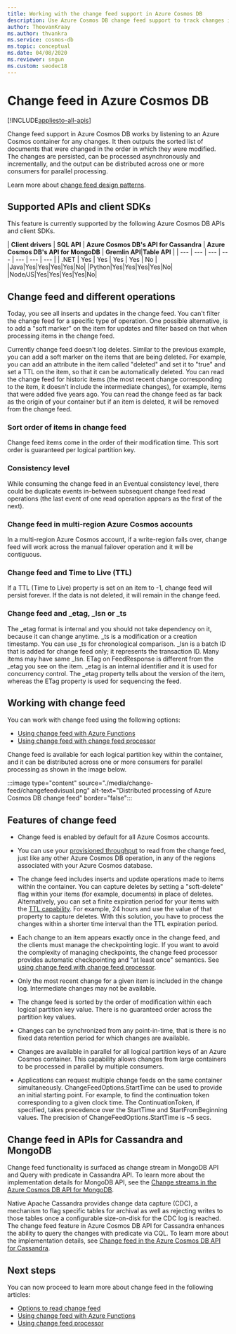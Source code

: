 ```yaml
---
title: Working with the change feed support in Azure Cosmos DB 
description: Use Azure Cosmos DB change feed support to track changes in documents, event-based processing like triggers, and keep caches and analytic systems up-to-date 
author: TheovanKraay
ms.author: thvankra
ms.service: cosmos-db
ms.topic: conceptual
ms.date: 04/08/2020
ms.reviewer: sngun
ms.custom: seodec18
---
```

# Change feed in Azure Cosmos DB
[!INCLUDE[appliesto-all-apis](includes/appliesto-all-apis.md)]

Change feed support in Azure Cosmos DB works by listening to an Azure Cosmos container for any changes. It then outputs the sorted list of documents that were changed in the order in which they were modified. The changes are persisted, can be processed asynchronously and incrementally, and the output can be distributed across one or more consumers for parallel processing.

Learn more about [change feed design patterns](change-feed-design-patterns.md).

## Supported APIs and client SDKs

This feature is currently supported by the following Azure Cosmos DB APIs and client SDKs.

| **Client drivers** | **SQL API** | **Azure Cosmos DB's API for Cassandra** | **Azure Cosmos DB's API for MongoDB** | **Gremlin API**|**Table API** |
| --- | --- | --- | --- | --- | --- | --- |
| .NET | Yes | Yes | Yes | Yes | No |
|Java|Yes|Yes|Yes|Yes|No|
|Python|Yes|Yes|Yes|Yes|No|
|Node/JS|Yes|Yes|Yes|Yes|No|

## Change feed and different operations

Today, you see all inserts and updates in the change feed. You can't filter the change feed for a specific type of operation. One possible alternative, is to add a "soft marker" on the item for updates and filter based on that when processing items in the change feed.

Currently change feed doesn't log deletes. Similar to the previous example, you can add a soft marker on the items that are being deleted. For example, you can add an attribute in the item called "deleted" and set it to "true" and set a TTL on the item, so that it can be automatically deleted. You can read the change feed for historic items (the most recent change corresponding to the item, it doesn't include the intermediate changes), for example, items that were added five years ago. You can read the change feed as far back as the origin of your container but if an item is deleted, it will be removed from the change feed.

### Sort order of items in change feed

Change feed items come in the order of their modification time. This sort order is guaranteed per logical partition key.

### Consistency level

While consuming the change feed in an Eventual consistency level, there could be duplicate events in-between subsequent change feed read operations (the last event of one read operation appears as the first of the next).

### Change feed in multi-region Azure Cosmos accounts

In a multi-region Azure Cosmos account, if a write-region fails over, change feed will work across the manual failover operation and it will be contiguous.

### Change feed and Time to Live (TTL)

If a TTL (Time to Live) property is set on an item to -1, change feed will persist forever. If the data is not deleted, it will remain in the change feed.  

### Change feed and _etag, _lsn or _ts

The _etag format is internal and you should not take dependency on it, because it can change anytime. _ts is a modification or a creation timestamp. You can use _ts for chronological comparison. _lsn is a batch ID that is added for change feed only; it represents the transaction ID. Many items may have same _lsn. ETag on FeedResponse is different from the _etag you see on the item. _etag is an internal identifier and it is used for concurrency control. The _etag property tells about the version of the item, whereas the ETag property is used for sequencing the feed.

## Working with change feed

You can work with change feed using the following options:

* [Using change feed with Azure Functions](change-feed-functions.md)
* [Using change feed with change feed processor](change-feed-processor.md) 

Change feed is available for each logical partition key within the container, and it can be distributed across one or more consumers for parallel processing as shown in the image below.

:::image type="content" source="./media/change-feed/changefeedvisual.png" alt-text="Distributed processing of Azure Cosmos DB change feed" border="false":::

## Features of change feed

* Change feed is enabled by default for all Azure Cosmos accounts.

* You can use your [provisioned throughput](request-units.md) to read from the change feed, just like any other Azure Cosmos DB operation, in any of the regions associated with your Azure Cosmos database.

* The change feed includes inserts and update operations made to items within the container. You can capture deletes by setting a "soft-delete" flag within your items (for example, documents) in place of deletes. Alternatively, you can set a finite expiration period for your items with the [TTL capability](time-to-live.md). For example, 24 hours and use the value of that property to capture deletes. With this solution, you have to process the changes within a shorter time interval than the TTL expiration period.

* Each change to an item appears exactly once in the change feed, and the clients must manage the checkpointing logic. If you want to avoid the complexity of managing checkpoints, the change feed processor provides automatic checkpointing and "at least once" semantics. See [using change feed with change feed processor](change-feed-processor.md).

* Only the most recent change for a given item is included in the change log. Intermediate changes may not be available.

* The change feed is sorted by the order of modification within each logical partition key value. There is no guaranteed order across the partition key values.

* Changes can be synchronized from any point-in-time, that is there is no fixed data retention period for which changes are available.

* Changes are available in parallel for all logical partition keys of an Azure Cosmos container. This capability allows changes from large containers to be processed in parallel by multiple consumers.

* Applications can request multiple change feeds on the same container simultaneously. ChangeFeedOptions.StartTime can be used to provide an initial starting point. For example, to find the continuation token corresponding to a given clock time. The ContinuationToken, if specified, takes precedence over the StartTime and StartFromBeginning values. The precision of ChangeFeedOptions.StartTime is ~5 secs.

## Change feed in APIs for Cassandra and MongoDB

Change feed functionality is surfaced as change stream in MongoDB API and Query with predicate in Cassandra API. To learn more about the implementation details for MongoDB API, see the [Change streams in the Azure Cosmos DB API for MongoDB](mongodb-change-streams.md).

Native Apache Cassandra provides change data capture (CDC), a mechanism to flag specific tables for archival as well as rejecting writes to those tables once a configurable size-on-disk for the CDC log is reached. The change feed feature in Azure Cosmos DB API for Cassandra enhances the ability to query the changes with predicate via CQL. To learn more about the implementation details, see [Change feed in the Azure Cosmos DB API for Cassandra](cassandra-change-feed.md).

## Next steps

You can now proceed to learn more about change feed in the following articles:

* [Options to read change feed](read-change-feed.md)
* [Using change feed with Azure Functions](change-feed-functions.md)
* [Using change feed processor](change-feed-processor.md)
